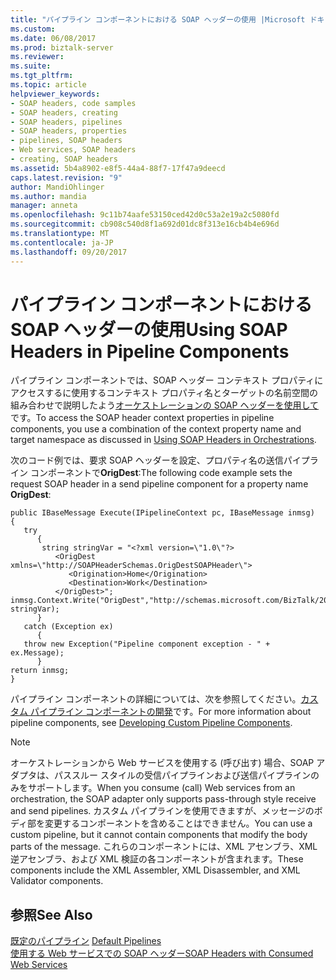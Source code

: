 ```yaml
---
title: "パイプライン コンポーネントにおける SOAP ヘッダーの使用 |Microsoft ドキュメント"
ms.custom: 
ms.date: 06/08/2017
ms.prod: biztalk-server
ms.reviewer: 
ms.suite: 
ms.tgt_pltfrm: 
ms.topic: article
helpviewer_keywords:
- SOAP headers, code samples
- SOAP headers, creating
- SOAP headers, pipelines
- SOAP headers, properties
- pipelines, SOAP headers
- Web services, SOAP headers
- creating, SOAP headers
ms.assetid: 5b4a8902-e8f5-44a4-88f7-17f47a9deecd
caps.latest.revision: "9"
author: MandiOhlinger
ms.author: mandia
manager: anneta
ms.openlocfilehash: 9c11b74aafe53150ced42d0c53a2e19a2c5080fd
ms.sourcegitcommit: cb908c540d8f1a692d01dc8f313e16cb4b4e696d
ms.translationtype: MT
ms.contentlocale: ja-JP
ms.lasthandoff: 09/20/2017
---
```

# <a name="using-soap-headers-in-pipeline-components"></a><span data-ttu-id="a5faf-102">パイプライン コンポーネントにおける SOAP ヘッダーの使用</span><span class="sxs-lookup"><span data-stu-id="a5faf-102">Using SOAP Headers in Pipeline Components</span></span>
<span data-ttu-id="a5faf-103">パイプライン コンポーネントでは、SOAP ヘッダー コンテキスト プロパティにアクセスするに使用するコンテキスト プロパティ名とターゲットの名前空間の組み合わせで説明したよう[オーケストレーションの SOAP ヘッダーを使用して](../core/using-soap-headers-in-orchestrations.md)です。</span><span class="sxs-lookup"><span data-stu-id="a5faf-103">To access the SOAP header context properties in pipeline components, you use a combination of the context property name and target namespace as discussed in [Using SOAP Headers in Orchestrations](../core/using-soap-headers-in-orchestrations.md).</span></span>  
  
 <span data-ttu-id="a5faf-104">次のコード例では、要求 SOAP ヘッダーを設定、プロパティ名の送信パイプライン コンポーネントで**OrigDest**:</span><span class="sxs-lookup"><span data-stu-id="a5faf-104">The following code example sets the request SOAP header in a send pipeline component for a property name **OrigDest**:</span></span>  
  
```  
public IBaseMessage Execute(IPipelineContext pc, IBaseMessage inmsg)  
{  
   try  
      {  
       string stringVar = "<?xml version=\"1.0\"?>  
          <OrigDest xmlns=\"http://SOAPHeaderSchemas.OrigDestSOAPHeader\">  
             <Origination>Home</Origination>  
             <Destination>Work</Destination>  
          </OrigDest>";  
inmsg.Context.Write("OrigDest","http://schemas.microsoft.com/BizTalk/2003/SOAPHeader", stringVar);  
      }  
   catch (Exception ex)  
      {  
   throw new Exception("Pipeline component exception - " + ex.Message);  
      }  
return inmsg;  
}  
```  
  
 <span data-ttu-id="a5faf-105">パイプライン コンポーネントの詳細については、次を参照してください。[カスタム パイプライン コンポーネントの開発](../core/developing-custom-pipeline-components.md)です。</span><span class="sxs-lookup"><span data-stu-id="a5faf-105">For more information about pipeline components, see [Developing Custom Pipeline Components](../core/developing-custom-pipeline-components.md).</span></span>  
  
> [!NOTE]
>  <span data-ttu-id="a5faf-106">オーケストレーションから Web サービスを使用する (呼び出す) 場合、SOAP アダプタは、パススルー スタイルの受信パイプラインおよび送信パイプラインのみをサポートします。</span><span class="sxs-lookup"><span data-stu-id="a5faf-106">When you consume (call) Web services from an orchestration, the SOAP adapter only supports pass-through style receive and send pipelines.</span></span> <span data-ttu-id="a5faf-107">カスタム パイプラインを使用できますが、メッセージのボディ部を変更するコンポーネントを含めることはできません。</span><span class="sxs-lookup"><span data-stu-id="a5faf-107">You can use a custom pipeline, but it cannot contain components that modify the body parts of the message.</span></span> <span data-ttu-id="a5faf-108">これらのコンポーネントには、XML アセンブラ、XML 逆アセンブラ、および XML 検証の各コンポーネントが含まれます。</span><span class="sxs-lookup"><span data-stu-id="a5faf-108">These components include the XML Assembler, XML Disassembler, and XML Validator components.</span></span>  
  
## <a name="see-also"></a><span data-ttu-id="a5faf-109">参照</span><span class="sxs-lookup"><span data-stu-id="a5faf-109">See Also</span></span>  
 <span data-ttu-id="a5faf-110">[既定のパイプライン](../core/default-pipelines.md) </span><span class="sxs-lookup"><span data-stu-id="a5faf-110">[Default Pipelines](../core/default-pipelines.md) </span></span>  
 [<span data-ttu-id="a5faf-111">使用する Web サービスでの SOAP ヘッダー</span><span class="sxs-lookup"><span data-stu-id="a5faf-111">SOAP Headers with Consumed Web Services</span></span>](../core/soap-headers-with-consumed-web-services.md)